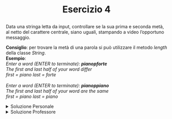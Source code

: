 # <p align=center> Esercizio 4 <p>

Data una stringa letta da input, controllare se la sua prima e seconda metà, 
al netto del carattere centrale, siano uguali, stampando a video l’opportuno messaggio. <br>

**Consiglio**: per trovare la metà di una parola si può utilizzare il metodo 
*length* della classe *String*. <br>
**Esempio**: <br>
*Enter a word (ENTER to terminate): **pianopforte*** <br>
*The first and last half of your word differ* <br>
*first = piano last = forte* <br> <br>
*Enter a word (ENTER to terminate): **pianoppiano*** <br>
*The first and last half of your word are the same* <br>
*first = piano last = piano*

<details closed>
<summary> Soluzione Personale </summary>

[Solution.java](https://github.com/FedVlogger17/Uni-Notes/blob/main/Primo%20Anno/Secondo%20Semestre/Metodologie%20di%20Programmazione/Esercizi/Esercizi%20Capitolo%203/Esercizio_4/src/Esercizio4/Solution.java)
</details>

<details closed>
<summary> Soluzione Professore </summary>

</details>